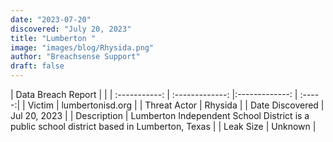 ```yaml
---
date: "2023-07-20"
discovered: "July 20, 2023"
title: "Lumberton "
image: "images/blog/Rhysida.png"
author: "Breachsense Support"
draft: false
---
```


| Data Breach Report           |              | 
| :-----------: | :-------------:     |:-------------:    | :-----:|
| Victim      | lumbertonisd.org      | 
| Threat Actor      | Rhysida      | 
| Date Discovered      | Jul 20, 2023      | 
| Description      | Lumberton Independent School District is a public school district based in Lumberton, Texas      | 
| Leak Size      | Unknown      | 

